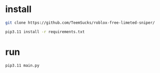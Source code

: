 # install
```bash
git clone https://github.com/TeemSucks/roblox-free-limeted-sniper/
```
```bash
pip3.11 install -r requirements.txt
```

# run
```bash
pip3.11 main.py
```
